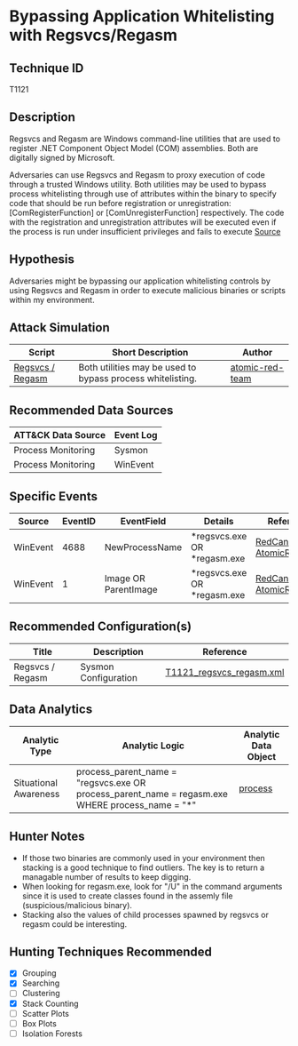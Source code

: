 # Bypassing Application Whitelisting with Regsvcs/Regasm
## Technique ID
T1121


## Description
Regsvcs and Regasm are Windows command-line utilities that are used to register .NET Component Object Model (COM) assemblies. Both are digitally signed by Microsoft.

Adversaries can use Regsvcs and Regasm to proxy execution of code through a trusted Windows utility. Both utilities may be used to bypass process whitelisting through use of attributes within the binary to specify code that should be run before registration or unregistration: [ComRegisterFunction] or [ComUnregisterFunction] respectively. The code with the registration and unregistration attributes will be executed even if the process is run under insufficient privileges and fails to execute [Source](https://attack.mitre.org/wiki/Technique/T1121#scite-231f6587c883d0c99b56e5a752f7dea1)


## Hypothesis
Adversaries might be bypassing our application whitelisting controls by using Regsvcs and Regasm in order to execute malicious binaries or scripts within my environment.

## Attack Simulation

| Script  | Short Description | Author | 
|---------|---------|---------|
| [Regsvcs / Regasm](https://github.com/redcanaryco/atomic-red-team/blob/master/Windows/Execution/RegsvcsRegasm.md)| Both utilities may be used to bypass process whitelisting.  | [atomic-red-team](https://github.com/redcanaryco/atomic-red-team/blob/master/Windows/Execution/RegsvcsRegasm.md) |

## Recommended Data Sources

| ATT&CK Data Source | Event Log |
|---------|---------|
|Process Monitoring| Sysmon|
|Process Monitoring|WinEvent| 


## Specific Events

| Source | EventID | EventField | Details | Reference | 
|--------|---------|-------|---------|-----------| 
| WinEvent | 4688 | NewProcessName | *regsvcs.exe OR *regasm.exe | [RedCanary-AtomicRedTeam](https://github.com/redcanaryco/atomic-red-team/blob/master/Windows/Execution/RegsvcsRegasm.md) |
| WinEvent | 1 | Image OR ParentImage | *regsvcs.exe OR *regasm.exe | [RedCanary-AtomicRedTeam](https://github.com/redcanaryco/atomic-red-team/blob/master/Windows/Execution/RegsvcsRegasm.md) |


## Recommended Configuration(s)
| Title | Description | Reference|
|---------|---------|---------|
| Regsvcs / Regasm | Sysmon Configuration | [T1121_regsvcs_regasm.xml](https://github.com/Cyb3rWard0g/ThreatHunter-Playbook/blob/master/attack_matrix/windows/sysmon_configs/T1121_regsvcs_regasm.xml)


## Data Analytics 

| Analytic Type  | Analytic Logic | Analytic Data Object |
|--------|---------|---------|
| Situational Awareness|  process\_parent\_name = "regsvcs.exe OR process\_parent\_name = regasm.exe WHERE process\_name = "*"  | [process](https://github.com/bfuzzy/OSSEM/blob/master/detection_data_model/data_objects/process.md) | 


## Hunter Notes
* If those two binaries are commonly used in your environment then stacking is a good technique to find outliers. The key is to return a managable number of results to keep digging.
* When looking for regasm.exe, look for "/U" in the command arguments since it is used to create classes found in the assemly file (suspicious/malicious binary).
* Stacking also the values of child processes spawned by regsvcs or regasm could be interesting.


## Hunting Techniques Recommended

- [x] Grouping
- [x] Searching
- [ ] Clustering
- [X] Stack Counting
- [ ] Scatter Plots
- [ ] Box Plots
- [ ] Isolation Forests